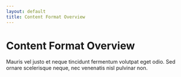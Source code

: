 ```yaml
---
layout: default
title: Content Format Overview
---
```


# Content Format Overview

Mauris vel justo et neque tincidunt fermentum volutpat eget odio. Sed ornare scelerisque neque, nec venenatis nisl pulvinar non.